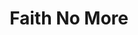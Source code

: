 ---
title: "Faith No More"
summary: "Faith No More was formed after the breakup of . They underwent several lineup changes including a period of where they would play 'open mic' shows where they'd invite people to take on vocal duties. and were two of the temporary vocalists which occasioned the mic at these shows. Finally they settled on , , , and . They released their debut album 'We Care A Lot' on Mordam Records in 1985. They were signed to Slash Records and released 'Introduce Yourself' in 1987. This album spawned their first hit 'We Care A Lot'. Due to tensions within the band Chuck Mosley was fired prior to the recording of their third studio album 'The Real Thing'. Mosley was replaced by . 'The Real Thing' was released in 1989 to critical and commercial acclaim. It featured another rock/rap hit called 'Epic' plus a string of other minor hit singles. 'The Real Thing' was the first album by the band to achieve platinum sales figures in the US. Their fourth studio album 'Angel Dust' the second with new vocalist Mike Patton. The album met critical success and is often deemed their most important record. It is often cited as the album which gave birth to Nu-Metal. This album’s darker themes, frequent genre changes, Patton's maturation and vocal versatility, were a drastic shift in artistic direction and saw another rift open, often publically between the band and guitarist Jim Martin. Jim Martin was sacked via fax following the 'Angel Dust' tour in late 1993. In 1995 after auditioning several guitarists including 's , the band hired guitarist and recorded 'King For A Day, Fool For A Lifetime'. Trey Spruance completed the record but made it clear that touring the record would not be possible. The band hired to fill in for the tour. The album had a mixed critical response which was followed by lukewarm album sales which led to the cancellation of part of their 1995 European tour. During the writing for 'Album Of The Year' the band replaced Dean Menta with Billy Gould's former room-mate . Hudson was heavily involved in the writing of the album, helping with all three of the released singles from 'Album of The Year'. The album was received well both critically and commercially compared to 'King For A Day', but it became clear that due to conflicting side projects that Faith No More would either have to end or be put on hiatus. With Mike Bordin joining 's band, Mike Patton committed to Mr. Bungle for the foreseeable future and Roddy Bottum moonlighting with Imperial Teen the band chose to split amid weeks of rumour and speculation. The announcement was made by Billy Gould via email on April 20th 1998. On February 24, 2009 the band announced their reunion as a touring entity. Between 2011 and in 2014 they played three new songs. In September 2014 they announced that Warner Bros. agreed to formally end their recording contract which allowed them to launch their new label , which would release a new single 'Motherfucker' in November 2014 and a new album 'Sol Invictus' in May 2015."
image: "faith-no-more.jpg"
apple_music_artist_url: "https://music.apple.com/gb/artist/faith-no-more/170077"
wikipedia_url: "https://en.wikipedia.org/wiki/Faith_No_More"
---